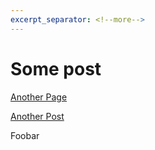 ```yaml
---
excerpt_separator: <!--more-->
---
```


# Some post

[Another Page](../../another-page.md)

[Another Post](../../_posts/2016-01-01-test.md)

<!--more-->

Foobar